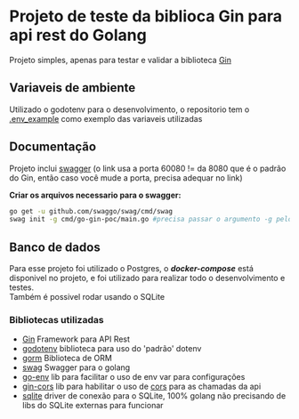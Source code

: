 # Projeto de teste da biblioca Gin para api rest do Golang
Projeto simples, apenas para testar e validar a biblioteca [Gin](https://github.com/gin-gonic/gin)

## Variaveis de ambiente
Utilizado o godotenv para o desenvolvimento, o repositorio tem o [.env_example](.env_example) como exemplo das variaveis utilizadas

## Documentação
Projeto inclui [swagger](http://localhost:60080/swagger/index.html) (o link usa a porta 60080 != da 8080 que é o padrão do Gin, então caso você mude a porta, precisa adequar no link)    

**Criar os arquivos necessario para o swagger:**
```bash
go get -u github.com/swaggo/swag/cmd/swag
swag init -g cmd/go-gin-poc/main.go #precisa passar o argumento -g pelo arquivo main.go não estar no diretorio raiz
```
## Banco de dados
Para esse projeto foi utilizado o Postgres, o ***docker-compose*** está disponivel no projeto, e foi utilizado para realizar todo o desenvolvimento e testes.    
Também é possivel rodar usando o SQLite    

### Bibliotecas utilizadas
 * [Gin](https://github.com/gin-gonic/gin) Framework para API Rest
 * [godotenv](github.com/joho/godotenv) biblioteca para uso do 'padrão' dotenv
 * [gorm](https://gorm.io/index.html) Biblioteca de ORM
 * [swag](https://github.com/swaggo/gin-swagger) Swagger para o golang
 * [go-env](https://github.com/Netflix/go-env) lib para facilitar o uso de env var para configurações
 * [gin-cors](https://github.com/gin-contrib/cors) lib para habilitar o uso de [cors](https://developer.mozilla.org/pt-BR/docs/Web/HTTP/CORS) para as chamadas da api
 * [sqlite](https://github.com/glebarez/sqlite) driver de conexão para o SQLite, 100% golang não precisando de libs do SQLite externas para funcionar